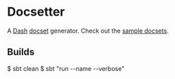 Docsetter
=========
A [Dash](http://kapeli.com/dash) [docset](http://kapeli.com/docsets) generator. 
Check out the [sample docsets](http://ryanbrainard.github.io/docsetter/#docsets).

Builds
------

  $ sbt clean
  $ sbt "run --name <NAME> --verbose"
